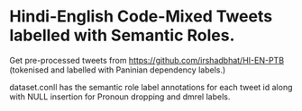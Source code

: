 # Hindi-English Code-Mixed Tweets labelled with Semantic Roles.


Get pre-processed tweets from https://github.com/irshadbhat/HI-EN-PTB (tokenised and labelled with Paninian dependency labels.)


dataset.conll has the semantic role label annotations for each tweet id along with NULL insertion for Pronoun dropping and dmrel labels.
